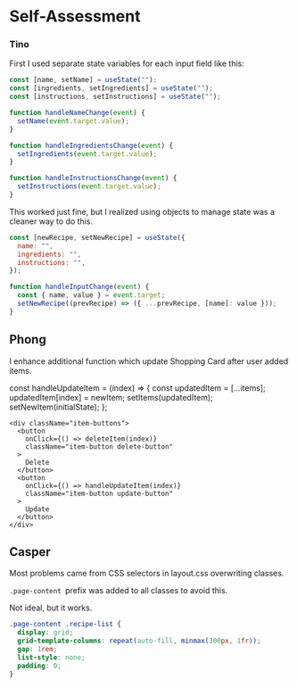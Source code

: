 # Self-Assessment

### Tino

First I used separate state variables for each input field like this:

```javascript
const [name, setName] = useState("");
const [ingredients, setIngredients] = useState("");
const [instructions, setInstructions] = useState("");

function handleNameChange(event) {
  setName(event.target.value);
}

function handleIngredientsChange(event) {
  setIngredients(event.target.value);
}

function handleInstructionsChange(event) {
  setInstructions(event.target.value);
}
```

This worked just fine, but I realized using objects to manage state was a cleaner way to do this.

```javascript
const [newRecipe, setNewRecipe] = useState({
  name: "",
  ingredients: "",
  instructions: "",
});

function handleInputChange(event) {
  const { name, value } = event.target;
  setNewRecipe((prevRecipe) => ({ ...prevRecipe, [name]: value }));
}
```
## Phong
I enhance additional function which update Shopping Card after user added items.

const handleUpdateItem = (index) => {
  const updatedItem = [...items];
  updatedItem[index] = newItem;
  setItems(updatedItem);
  setNewItem(initialState);
};
```
<div className="item-buttons">
  <button
    onClick={() => deleteItem(index)}
    className="item-button delete-button"
  >
    Delete
  </button>
  <button
    onClick={() => handleUpdateItem(index)}
    className="item-button update-button"
  >
    Update
  </button>
</div>

```
## Casper

Most problems came from CSS selectors in layout.css overwriting classes.

`.page-content `prefix was added to all classes to avoid this.

Not ideal, but it works.

```css
.page-content .recipe-list {
  display: grid;
  grid-template-columns: repeat(auto-fill, minmax(300px, 1fr));
  gap: 1rem;
  list-style: none;
  padding: 0;
}


```
